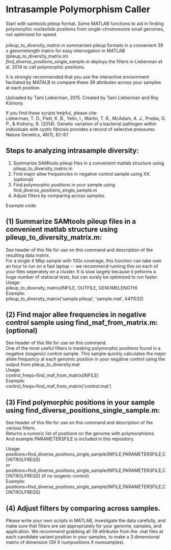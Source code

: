 Intrasample Polymorphism Caller
================

Start with samtools pileup format.
Some MATLAB functions to aid in finding polymorphic nucleotide positions from single-chromosome small genomes, not optimized for speed. <br> <br>
*pileup_to_diversity_matrix.m* summarizes pileup formats in a convenient 39 x genomelength matrix for easy interrogation in MATLAB (pileup_to_diversity_matrix.m) <br>
*find_diverse_positions_single_sample.m* deploys the filters in Lieberman et al, 2014 to call polymorphic positions.

It is strongly recommended that you use the interactive enviornment faciliated by MATALB to compare these 39 attributes across your samples at each position. <br>

Uploaded by Tami Lieberman, 2015. Created by Tami Lieberman and Roy Kishony. <br>

If you find these scripts helpful, please cite: <br>
Lieberman, T. D., Flett, K. B., Yelin, I., Martin, T. R., McAdam, A. J., Priebe, G. P., & Kishony, R. (2014). Genetic variation of a bacterial pathogen within individuals with cystic fibrosis provides a record of selective pressures. Nature Genetics, 46(1), 82-87.



Steps to analyzing intrasample diversity: <br>
------------------------------------------------------------
1) Summarize SAMtools pileup files in a convenient matlab structure using pileup_to_diversity_matrix.m  <br>
2) Find major allee frequencies in negative control sample using XX.  (optional) <br>
3) Find polymorphic positions in your sample using find_diverse_positions_single_sample.m <br>
4) Adjust filters by comparing across samples.

Example code:


(1) Summarize SAMtools pileup files in a convenient matlab structure using pileup_to_diversity_matrix.m: <br>
------------------------------------------------------------
See header of this file for use on this command and description of the resulting data matrix.<br>
For a single 4 Mbp sample with 100x coverage, this function can take over an hour to run on a fast laptop --  we recommend running this on each of your files seperately on a cluster. It is slow largely because it peforms a huge number of statiscal tests, but can surely be optimized to run faster. <br>
Usage:<br>
pileup_to_diversity_matrix(INFILE, OUTFILE, GENOMELENGTH)<br>
Example:<br>
pileup_to_diversity_matrix('sample.pileup', 'sample.mat', 4411532) <br>

(2) Find major allee frequencies in negative control sample using find_maf_from_matrix.m: (optional)<br>
------------------------------------------------------------
See header of this file for use on this command. <br>
One of the most useful filters is masking polymorphic positions found in a negative (isogenic) control sample. This sample quickly calculates the major allele frequency at each genomic position in your negative control using the output from pileup_to_diversity.mat<br>
Usage:<br>
control_freqs=find_maf_from_matrix(INFILE)<br>
Example:<br>
control_freqs=find_maf_from_matrix('control.mat')<br>


(3) Find polymorphic positions in your sample using find_diverse_positions_single_sample.m:  <br>
------------------------------------------------------------
See header of this file for use on this command and description of the various filters.<br>
Returns a numeric list of positions on the genome with polymorphisms. <br>
And example PARAMETERSFILE is included in this repository. 

Usage:<br>
positions=find_diverse_positions_single_sample(INFILE,PARAMETERSFILE,CONTROLFREQS)<br>
or<br>
positions=find_diverse_positions_single_sample(INFILE,PARAMETERSFILE,CONTROLFREQS) (if no isogenic control) <br>
Example:<br>
positions=find_diverse_positions_single_sample(INFILE,PARAMETERSFILE,CONTROLFREQS)<br>


(4) Adjust filters by comparing across samples. <br>
------------------------------------------------------------
Please write your own scripts in MATLAB, investigate the data carefully, and make sure that filters are set appropriately for your genome, samples, and application.
We recommend grabbing all 39 attributes from the .mat files at each candidate variant position in your samples, to make a 3 dimensional matrix of dimension (39 X numpositions X numsamples).

